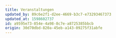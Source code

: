 ```yaml
---
title: Veranstaltungen
updated_by: 89c6e2f1-d2ee-4669-b3c7-e73293467373
updated_at: 1598602737
id: a9595e73-854e-4a98-8c7e-a8725385bbcb
origin: 30d70dbd-820a-45eb-a143-09275f31abfe
---
```

